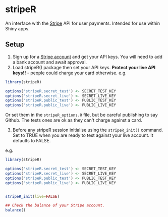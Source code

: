 # stripeR

An interface with the [Stripe](https://stripe.com) API for user payments.  Intended for use within Shiny apps. 

## Setup

1. Sign up for a [Stripe account](https://dashboard.stripe.com/register) and get your API keys.  You will need to add a bank account and await approval.
2. Load stripeR() package then set your API keys.  **Protect your live API keys!!** - people could charge your card otherwise.
 e.g.
 
```r
library(stripeR)

options('stripeR.secret_test') <- SECRET_TEST_KEY
options('stripeR.secret_live') <- SECRET_LIVE_KEY
options('stripeR.public_test') <- PUBLIC_TEST_KEY
options('stripeR.public_live') <- PUBLIC_LIVE_KEY
```

Or set them in the `stripeR_options.R` file, but be careful publishing to say Github. The tests ones are ok as they can't charge against a card. 

3. Before any stripeR session initialise using the `stripeR_init()` command.  Set to TRUE when you are ready to test against your live account.  It defaults to FALSE.

e.g.

```r
library(stripeR)

options('stripeR.secret_test') <- SECRET_TEST_KEY
options('stripeR.secret_live') <- SECRET_LIVE_KEY
options('stripeR.public_test') <- PUBLIC_TEST_KEY
options('stripeR.public_live') <- PUBLIC_LIVE_KEY


stripeR_init(live=FALSE)

## Check the balance of your Stripe account.
balance()

```
